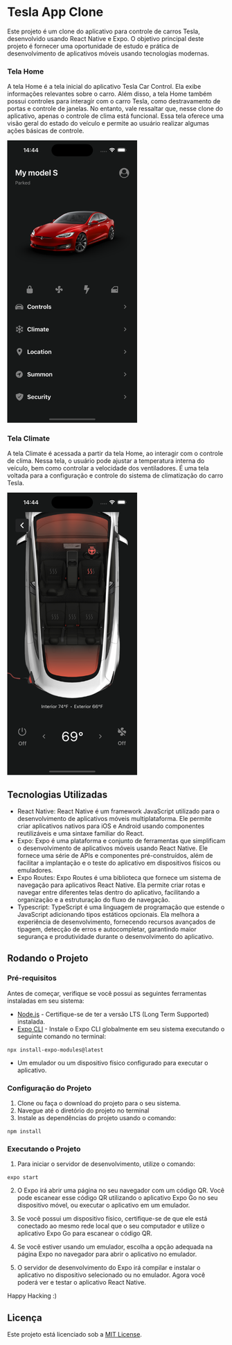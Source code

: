 # Tesla App Clone

Este projeto é um clone do aplicativo para controle de carros Tesla, desenvolvido usando React Native e Expo. O objetivo principal deste projeto é fornecer uma oportunidade de estudo e prática de desenvolvimento de aplicativos móveis usando tecnologias modernas.

### Tela Home

A tela Home é a tela inicial do aplicativo Tesla Car Control. Ela exibe informações relevantes sobre o carro. Além disso, a tela Home também possui controles para interagir com o carro Tesla, como destravamento de portas e controle de janelas. No entanto, vale ressaltar que, nesse clone do aplicativo, apenas o controle de clima está funcional. Essa tela oferece uma visão geral do estado do veículo e permite ao usuário realizar algumas ações básicas de controle.

<img src="screenshots/home.png" width="300" />

### Tela Climate

A tela Climate é acessada a partir da tela Home, ao interagir com o controle de clima. Nessa tela, o usuário pode ajustar a temperatura interna do veículo, bem como controlar a velocidade dos ventiladores. É uma tela voltada para a configuração e controle do sistema de climatização do carro Tesla.

<img src="screenshots/climate.png" width="300" />

## Tecnologias Utilizadas

- React Native: React Native é um framework JavaScript utilizado para o desenvolvimento de aplicativos móveis multiplataforma. Ele permite criar aplicativos nativos para iOS e Android usando componentes reutilizáveis e uma sintaxe familiar do React.
- Expo: Expo é uma plataforma e conjunto de ferramentas que simplificam o desenvolvimento de aplicativos móveis usando React Native. Ele fornece uma série de APIs e componentes pré-construídos, além de facilitar a implantação e o teste do aplicativo em dispositivos físicos ou emuladores.
- Expo Routes: Expo Routes é uma biblioteca que fornece um sistema de navegação para aplicativos React Native. Ela permite criar rotas e navegar entre diferentes telas dentro do aplicativo, facilitando a organização e a estruturação do fluxo de navegação.
- Typescript: TypeScript é uma linguagem de programação que estende o JavaScript adicionando tipos estáticos opcionais. Ela melhora a experiência de desenvolvimento, fornecendo recursos avançados de tipagem, detecção de erros e autocompletar, garantindo maior segurança e produtividade durante o desenvolvimento do aplicativo.

## Rodando o Projeto

### Pré-requisitos

Antes de começar, verifique se você possui as seguintes ferramentas instaladas em seu sistema:

- [Node.js](https://nodejs.org) - Certifique-se de ter a versão LTS (Long Term Supported) instalada.
- [Expo CLI](https://docs.expo.dev/bare/using-expo-cli/) - Instale o Expo CLI globalmente em seu sistema executando o seguinte comando no terminal:
```
npx install-expo-modules@latest
```

- Um emulador ou um dispositivo físico configurado para executar o aplicativo.

### Configuração do Projeto

1. Clone ou faça o download do projeto para o seu sistema.
2. Navegue até o diretório do projeto no terminal
3. Instale as dependências do projeto usando o comando:
```
npm install
```

### Executando o Projeto

1. Para iniciar o servidor de desenvolvimento, utilize o comando:
```
expo start
```

2. O Expo irá abrir uma página no seu navegador com um código QR. Você pode escanear esse código QR utilizando o aplicativo Expo Go no seu dispositivo móvel, ou executar o aplicativo em um emulador.

3. Se você possui um dispositivo físico, certifique-se de que ele está conectado ao mesmo rede local que o seu computador e utilize o aplicativo Expo Go para escanear o código QR.

4. Se você estiver usando um emulador, escolha a opção adequada na página Expo no navegador para abrir o aplicativo no emulador.

5. O servidor de desenvolvimento do Expo irá compilar e instalar o aplicativo no dispositivo selecionado ou no emulador. Agora você poderá ver e testar o aplicativo React Native.

Happy Hacking :)

## Licença

Este projeto está licenciado sob a [MIT License](https://github.com/GuMarques/tesla-clone-app/blob/main/LICENSE).
